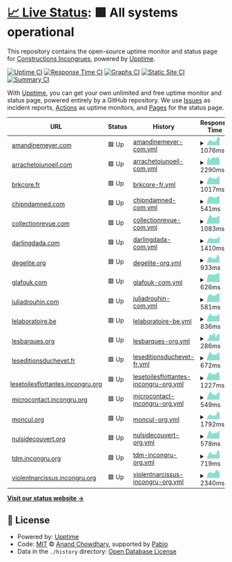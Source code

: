 # [📈 Live Status](https://status.interzone.network): <!--live status--> **🟩 All systems operational**

This repository contains the open-source uptime monitor and status page for [Constructions Incongrues](https://constructions-incongrues.net), powered by [Upptime](https://github.com/upptime/upptime).

[![Uptime CI](https://github.com/constructions-incongrues/status-interzone/workflows/Uptime%20CI/badge.svg)](https://github.com/constructions-incongrues/status-interzone/actions?query=workflow%3A%22Uptime+CI%22)
[![Response Time CI](https://github.com/constructions-incongrues/status-interzone/workflows/Response%20Time%20CI/badge.svg)](https://github.com/constructions-incongrues/status-interzone/actions?query=workflow%3A%22Response+Time+CI%22)
[![Graphs CI](https://github.com/constructions-incongrues/status-interzone/workflows/Graphs%20CI/badge.svg)](https://github.com/constructions-incongrues/status-interzone/actions?query=workflow%3A%22Graphs+CI%22)
[![Static Site CI](https://github.com/constructions-incongrues/status-interzone/workflows/Static%20Site%20CI/badge.svg)](https://github.com/constructions-incongrues/status-interzone/actions?query=workflow%3A%22Static+Site+CI%22)
[![Summary CI](https://github.com/constructions-incongrues/status-interzone/workflows/Summary%20CI/badge.svg)](https://github.com/constructions-incongrues/status-interzone/actions?query=workflow%3A%22Summary+CI%22)

With [Upptime](https://upptime.js.org), you can get your own unlimited and free uptime monitor and status page, powered entirely by a GitHub repository. We use [Issues](https://github.com/constructions-incongrues/status-interzone/issues) as incident reports, [Actions](https://github.com/constructions-incongrues/status-interzone/actions) as uptime monitors, and [Pages](https://status.interzone.network) for the status page.

<!--start: status pages-->
<!-- This summary is generated by Upptime (https://github.com/upptime/upptime) -->
<!-- Do not edit this manually, your changes will be overwritten -->
<!-- prettier-ignore -->
| URL | Status | History | Response Time | Uptime |
| --- | ------ | ------- | ------------- | ------ |
| <img alt="" src="https://icons.duckduckgo.com/ip3/www.amandinemeyer.com.ico" height="13"> [amandinemeyer.com](https://www.amandinemeyer.com) | 🟩 Up | [amandinemeyer-com.yml](https://github.com/constructions-incongrues/interzone-status/commits/HEAD/history/amandinemeyer-com.yml) | <details><summary><img alt="Response time graph" src="./graphs/amandinemeyer-com/response-time-week.png" height="20"> 1076ms</summary><br><a href="https://status.interzone.network/history/amandinemeyer-com"><img alt="Response time 938" src="https://img.shields.io/endpoint?url=https%3A%2F%2Fraw.githubusercontent.com%2Fconstructions-incongrues%2Finterzone-status%2FHEAD%2Fapi%2Famandinemeyer-com%2Fresponse-time.json"></a><br><a href="https://status.interzone.network/history/amandinemeyer-com"><img alt="24-hour response time 1678" src="https://img.shields.io/endpoint?url=https%3A%2F%2Fraw.githubusercontent.com%2Fconstructions-incongrues%2Finterzone-status%2FHEAD%2Fapi%2Famandinemeyer-com%2Fresponse-time-day.json"></a><br><a href="https://status.interzone.network/history/amandinemeyer-com"><img alt="7-day response time 1076" src="https://img.shields.io/endpoint?url=https%3A%2F%2Fraw.githubusercontent.com%2Fconstructions-incongrues%2Finterzone-status%2FHEAD%2Fapi%2Famandinemeyer-com%2Fresponse-time-week.json"></a><br><a href="https://status.interzone.network/history/amandinemeyer-com"><img alt="30-day response time 917" src="https://img.shields.io/endpoint?url=https%3A%2F%2Fraw.githubusercontent.com%2Fconstructions-incongrues%2Finterzone-status%2FHEAD%2Fapi%2Famandinemeyer-com%2Fresponse-time-month.json"></a><br><a href="https://status.interzone.network/history/amandinemeyer-com"><img alt="1-year response time 929" src="https://img.shields.io/endpoint?url=https%3A%2F%2Fraw.githubusercontent.com%2Fconstructions-incongrues%2Finterzone-status%2FHEAD%2Fapi%2Famandinemeyer-com%2Fresponse-time-year.json"></a></details> | <details><summary><a href="https://status.interzone.network/history/amandinemeyer-com">100.00%</a></summary><a href="https://status.interzone.network/history/amandinemeyer-com"><img alt="All-time uptime 98.52%" src="https://img.shields.io/endpoint?url=https%3A%2F%2Fraw.githubusercontent.com%2Fconstructions-incongrues%2Finterzone-status%2FHEAD%2Fapi%2Famandinemeyer-com%2Fuptime.json"></a><br><a href="https://status.interzone.network/history/amandinemeyer-com"><img alt="24-hour uptime 100.00%" src="https://img.shields.io/endpoint?url=https%3A%2F%2Fraw.githubusercontent.com%2Fconstructions-incongrues%2Finterzone-status%2FHEAD%2Fapi%2Famandinemeyer-com%2Fuptime-day.json"></a><br><a href="https://status.interzone.network/history/amandinemeyer-com"><img alt="7-day uptime 100.00%" src="https://img.shields.io/endpoint?url=https%3A%2F%2Fraw.githubusercontent.com%2Fconstructions-incongrues%2Finterzone-status%2FHEAD%2Fapi%2Famandinemeyer-com%2Fuptime-week.json"></a><br><a href="https://status.interzone.network/history/amandinemeyer-com"><img alt="30-day uptime 100.00%" src="https://img.shields.io/endpoint?url=https%3A%2F%2Fraw.githubusercontent.com%2Fconstructions-incongrues%2Finterzone-status%2FHEAD%2Fapi%2Famandinemeyer-com%2Fuptime-month.json"></a><br><a href="https://status.interzone.network/history/amandinemeyer-com"><img alt="1-year uptime 98.21%" src="https://img.shields.io/endpoint?url=https%3A%2F%2Fraw.githubusercontent.com%2Fconstructions-incongrues%2Finterzone-status%2FHEAD%2Fapi%2Famandinemeyer-com%2Fuptime-year.json"></a></details>
| <img alt="" src="https://icons.duckduckgo.com/ip3/www.arrachetoiunoeil.com.ico" height="13"> [arrachetoiunoeil.com](https://www.arrachetoiunoeil.com) | 🟩 Up | [arrachetoiunoeil-com.yml](https://github.com/constructions-incongrues/interzone-status/commits/HEAD/history/arrachetoiunoeil-com.yml) | <details><summary><img alt="Response time graph" src="./graphs/arrachetoiunoeil-com/response-time-week.png" height="20"> 2290ms</summary><br><a href="https://status.interzone.network/history/arrachetoiunoeil-com"><img alt="Response time 2470" src="https://img.shields.io/endpoint?url=https%3A%2F%2Fraw.githubusercontent.com%2Fconstructions-incongrues%2Finterzone-status%2FHEAD%2Fapi%2Farrachetoiunoeil-com%2Fresponse-time.json"></a><br><a href="https://status.interzone.network/history/arrachetoiunoeil-com"><img alt="24-hour response time 1979" src="https://img.shields.io/endpoint?url=https%3A%2F%2Fraw.githubusercontent.com%2Fconstructions-incongrues%2Finterzone-status%2FHEAD%2Fapi%2Farrachetoiunoeil-com%2Fresponse-time-day.json"></a><br><a href="https://status.interzone.network/history/arrachetoiunoeil-com"><img alt="7-day response time 2290" src="https://img.shields.io/endpoint?url=https%3A%2F%2Fraw.githubusercontent.com%2Fconstructions-incongrues%2Finterzone-status%2FHEAD%2Fapi%2Farrachetoiunoeil-com%2Fresponse-time-week.json"></a><br><a href="https://status.interzone.network/history/arrachetoiunoeil-com"><img alt="30-day response time 2428" src="https://img.shields.io/endpoint?url=https%3A%2F%2Fraw.githubusercontent.com%2Fconstructions-incongrues%2Finterzone-status%2FHEAD%2Fapi%2Farrachetoiunoeil-com%2Fresponse-time-month.json"></a><br><a href="https://status.interzone.network/history/arrachetoiunoeil-com"><img alt="1-year response time 2441" src="https://img.shields.io/endpoint?url=https%3A%2F%2Fraw.githubusercontent.com%2Fconstructions-incongrues%2Finterzone-status%2FHEAD%2Fapi%2Farrachetoiunoeil-com%2Fresponse-time-year.json"></a></details> | <details><summary><a href="https://status.interzone.network/history/arrachetoiunoeil-com">100.00%</a></summary><a href="https://status.interzone.network/history/arrachetoiunoeil-com"><img alt="All-time uptime 98.82%" src="https://img.shields.io/endpoint?url=https%3A%2F%2Fraw.githubusercontent.com%2Fconstructions-incongrues%2Finterzone-status%2FHEAD%2Fapi%2Farrachetoiunoeil-com%2Fuptime.json"></a><br><a href="https://status.interzone.network/history/arrachetoiunoeil-com"><img alt="24-hour uptime 100.00%" src="https://img.shields.io/endpoint?url=https%3A%2F%2Fraw.githubusercontent.com%2Fconstructions-incongrues%2Finterzone-status%2FHEAD%2Fapi%2Farrachetoiunoeil-com%2Fuptime-day.json"></a><br><a href="https://status.interzone.network/history/arrachetoiunoeil-com"><img alt="7-day uptime 100.00%" src="https://img.shields.io/endpoint?url=https%3A%2F%2Fraw.githubusercontent.com%2Fconstructions-incongrues%2Finterzone-status%2FHEAD%2Fapi%2Farrachetoiunoeil-com%2Fuptime-week.json"></a><br><a href="https://status.interzone.network/history/arrachetoiunoeil-com"><img alt="30-day uptime 100.00%" src="https://img.shields.io/endpoint?url=https%3A%2F%2Fraw.githubusercontent.com%2Fconstructions-incongrues%2Finterzone-status%2FHEAD%2Fapi%2Farrachetoiunoeil-com%2Fuptime-month.json"></a><br><a href="https://status.interzone.network/history/arrachetoiunoeil-com"><img alt="1-year uptime 98.57%" src="https://img.shields.io/endpoint?url=https%3A%2F%2Fraw.githubusercontent.com%2Fconstructions-incongrues%2Finterzone-status%2FHEAD%2Fapi%2Farrachetoiunoeil-com%2Fuptime-year.json"></a></details>
| <img alt="" src="https://icons.duckduckgo.com/ip3/www.brkcore.fr.ico" height="13"> [brkcore.fr](https://www.brkcore.fr) | 🟩 Up | [brkcore-fr.yml](https://github.com/constructions-incongrues/interzone-status/commits/HEAD/history/brkcore-fr.yml) | <details><summary><img alt="Response time graph" src="./graphs/brkcore-fr/response-time-week.png" height="20"> 1017ms</summary><br><a href="https://status.interzone.network/history/brkcore-fr"><img alt="Response time 1628" src="https://img.shields.io/endpoint?url=https%3A%2F%2Fraw.githubusercontent.com%2Fconstructions-incongrues%2Finterzone-status%2FHEAD%2Fapi%2Fbrkcore-fr%2Fresponse-time.json"></a><br><a href="https://status.interzone.network/history/brkcore-fr"><img alt="24-hour response time 1298" src="https://img.shields.io/endpoint?url=https%3A%2F%2Fraw.githubusercontent.com%2Fconstructions-incongrues%2Finterzone-status%2FHEAD%2Fapi%2Fbrkcore-fr%2Fresponse-time-day.json"></a><br><a href="https://status.interzone.network/history/brkcore-fr"><img alt="7-day response time 1017" src="https://img.shields.io/endpoint?url=https%3A%2F%2Fraw.githubusercontent.com%2Fconstructions-incongrues%2Finterzone-status%2FHEAD%2Fapi%2Fbrkcore-fr%2Fresponse-time-week.json"></a><br><a href="https://status.interzone.network/history/brkcore-fr"><img alt="30-day response time 1006" src="https://img.shields.io/endpoint?url=https%3A%2F%2Fraw.githubusercontent.com%2Fconstructions-incongrues%2Finterzone-status%2FHEAD%2Fapi%2Fbrkcore-fr%2Fresponse-time-month.json"></a><br><a href="https://status.interzone.network/history/brkcore-fr"><img alt="1-year response time 1516" src="https://img.shields.io/endpoint?url=https%3A%2F%2Fraw.githubusercontent.com%2Fconstructions-incongrues%2Finterzone-status%2FHEAD%2Fapi%2Fbrkcore-fr%2Fresponse-time-year.json"></a></details> | <details><summary><a href="https://status.interzone.network/history/brkcore-fr">100.00%</a></summary><a href="https://status.interzone.network/history/brkcore-fr"><img alt="All-time uptime 98.89%" src="https://img.shields.io/endpoint?url=https%3A%2F%2Fraw.githubusercontent.com%2Fconstructions-incongrues%2Finterzone-status%2FHEAD%2Fapi%2Fbrkcore-fr%2Fuptime.json"></a><br><a href="https://status.interzone.network/history/brkcore-fr"><img alt="24-hour uptime 100.00%" src="https://img.shields.io/endpoint?url=https%3A%2F%2Fraw.githubusercontent.com%2Fconstructions-incongrues%2Finterzone-status%2FHEAD%2Fapi%2Fbrkcore-fr%2Fuptime-day.json"></a><br><a href="https://status.interzone.network/history/brkcore-fr"><img alt="7-day uptime 100.00%" src="https://img.shields.io/endpoint?url=https%3A%2F%2Fraw.githubusercontent.com%2Fconstructions-incongrues%2Finterzone-status%2FHEAD%2Fapi%2Fbrkcore-fr%2Fuptime-week.json"></a><br><a href="https://status.interzone.network/history/brkcore-fr"><img alt="30-day uptime 100.00%" src="https://img.shields.io/endpoint?url=https%3A%2F%2Fraw.githubusercontent.com%2Fconstructions-incongrues%2Finterzone-status%2FHEAD%2Fapi%2Fbrkcore-fr%2Fuptime-month.json"></a><br><a href="https://status.interzone.network/history/brkcore-fr"><img alt="1-year uptime 98.65%" src="https://img.shields.io/endpoint?url=https%3A%2F%2Fraw.githubusercontent.com%2Fconstructions-incongrues%2Finterzone-status%2FHEAD%2Fapi%2Fbrkcore-fr%2Fuptime-year.json"></a></details>
| <img alt="" src="https://icons.duckduckgo.com/ip3/www.chipndamned.com.ico" height="13"> [chipndamned.com](https://www.chipndamned.com) | 🟩 Up | [chipndamned-com.yml](https://github.com/constructions-incongrues/interzone-status/commits/HEAD/history/chipndamned-com.yml) | <details><summary><img alt="Response time graph" src="./graphs/chipndamned-com/response-time-week.png" height="20"> 541ms</summary><br><a href="https://status.interzone.network/history/chipndamned-com"><img alt="Response time 584" src="https://img.shields.io/endpoint?url=https%3A%2F%2Fraw.githubusercontent.com%2Fconstructions-incongrues%2Finterzone-status%2FHEAD%2Fapi%2Fchipndamned-com%2Fresponse-time.json"></a><br><a href="https://status.interzone.network/history/chipndamned-com"><img alt="24-hour response time 630" src="https://img.shields.io/endpoint?url=https%3A%2F%2Fraw.githubusercontent.com%2Fconstructions-incongrues%2Finterzone-status%2FHEAD%2Fapi%2Fchipndamned-com%2Fresponse-time-day.json"></a><br><a href="https://status.interzone.network/history/chipndamned-com"><img alt="7-day response time 541" src="https://img.shields.io/endpoint?url=https%3A%2F%2Fraw.githubusercontent.com%2Fconstructions-incongrues%2Finterzone-status%2FHEAD%2Fapi%2Fchipndamned-com%2Fresponse-time-week.json"></a><br><a href="https://status.interzone.network/history/chipndamned-com"><img alt="30-day response time 549" src="https://img.shields.io/endpoint?url=https%3A%2F%2Fraw.githubusercontent.com%2Fconstructions-incongrues%2Finterzone-status%2FHEAD%2Fapi%2Fchipndamned-com%2Fresponse-time-month.json"></a><br><a href="https://status.interzone.network/history/chipndamned-com"><img alt="1-year response time 597" src="https://img.shields.io/endpoint?url=https%3A%2F%2Fraw.githubusercontent.com%2Fconstructions-incongrues%2Finterzone-status%2FHEAD%2Fapi%2Fchipndamned-com%2Fresponse-time-year.json"></a></details> | <details><summary><a href="https://status.interzone.network/history/chipndamned-com">0.00%</a></summary><a href="https://status.interzone.network/history/chipndamned-com"><img alt="All-time uptime 88.02%" src="https://img.shields.io/endpoint?url=https%3A%2F%2Fraw.githubusercontent.com%2Fconstructions-incongrues%2Finterzone-status%2FHEAD%2Fapi%2Fchipndamned-com%2Fuptime.json"></a><br><a href="https://status.interzone.network/history/chipndamned-com"><img alt="24-hour uptime 0.00%" src="https://img.shields.io/endpoint?url=https%3A%2F%2Fraw.githubusercontent.com%2Fconstructions-incongrues%2Finterzone-status%2FHEAD%2Fapi%2Fchipndamned-com%2Fuptime-day.json"></a><br><a href="https://status.interzone.network/history/chipndamned-com"><img alt="7-day uptime 0.00%" src="https://img.shields.io/endpoint?url=https%3A%2F%2Fraw.githubusercontent.com%2Fconstructions-incongrues%2Finterzone-status%2FHEAD%2Fapi%2Fchipndamned-com%2Fuptime-week.json"></a><br><a href="https://status.interzone.network/history/chipndamned-com"><img alt="30-day uptime 0.00%" src="https://img.shields.io/endpoint?url=https%3A%2F%2Fraw.githubusercontent.com%2Fconstructions-incongrues%2Finterzone-status%2FHEAD%2Fapi%2Fchipndamned-com%2Fuptime-month.json"></a><br><a href="https://status.interzone.network/history/chipndamned-com"><img alt="1-year uptime 85.46%" src="https://img.shields.io/endpoint?url=https%3A%2F%2Fraw.githubusercontent.com%2Fconstructions-incongrues%2Finterzone-status%2FHEAD%2Fapi%2Fchipndamned-com%2Fuptime-year.json"></a></details>
| <img alt="" src="https://icons.duckduckgo.com/ip3/www.collectionrevue.com.ico" height="13"> [collectionrevue.com](https://www.collectionrevue.com) | 🟩 Up | [collectionrevue-com.yml](https://github.com/constructions-incongrues/interzone-status/commits/HEAD/history/collectionrevue-com.yml) | <details><summary><img alt="Response time graph" src="./graphs/collectionrevue-com/response-time-week.png" height="20"> 1083ms</summary><br><a href="https://status.interzone.network/history/collectionrevue-com"><img alt="Response time 1202" src="https://img.shields.io/endpoint?url=https%3A%2F%2Fraw.githubusercontent.com%2Fconstructions-incongrues%2Finterzone-status%2FHEAD%2Fapi%2Fcollectionrevue-com%2Fresponse-time.json"></a><br><a href="https://status.interzone.network/history/collectionrevue-com"><img alt="24-hour response time 1249" src="https://img.shields.io/endpoint?url=https%3A%2F%2Fraw.githubusercontent.com%2Fconstructions-incongrues%2Finterzone-status%2FHEAD%2Fapi%2Fcollectionrevue-com%2Fresponse-time-day.json"></a><br><a href="https://status.interzone.network/history/collectionrevue-com"><img alt="7-day response time 1083" src="https://img.shields.io/endpoint?url=https%3A%2F%2Fraw.githubusercontent.com%2Fconstructions-incongrues%2Finterzone-status%2FHEAD%2Fapi%2Fcollectionrevue-com%2Fresponse-time-week.json"></a><br><a href="https://status.interzone.network/history/collectionrevue-com"><img alt="30-day response time 1091" src="https://img.shields.io/endpoint?url=https%3A%2F%2Fraw.githubusercontent.com%2Fconstructions-incongrues%2Finterzone-status%2FHEAD%2Fapi%2Fcollectionrevue-com%2Fresponse-time-month.json"></a><br><a href="https://status.interzone.network/history/collectionrevue-com"><img alt="1-year response time 1241" src="https://img.shields.io/endpoint?url=https%3A%2F%2Fraw.githubusercontent.com%2Fconstructions-incongrues%2Finterzone-status%2FHEAD%2Fapi%2Fcollectionrevue-com%2Fresponse-time-year.json"></a></details> | <details><summary><a href="https://status.interzone.network/history/collectionrevue-com">100.00%</a></summary><a href="https://status.interzone.network/history/collectionrevue-com"><img alt="All-time uptime 98.91%" src="https://img.shields.io/endpoint?url=https%3A%2F%2Fraw.githubusercontent.com%2Fconstructions-incongrues%2Finterzone-status%2FHEAD%2Fapi%2Fcollectionrevue-com%2Fuptime.json"></a><br><a href="https://status.interzone.network/history/collectionrevue-com"><img alt="24-hour uptime 100.00%" src="https://img.shields.io/endpoint?url=https%3A%2F%2Fraw.githubusercontent.com%2Fconstructions-incongrues%2Finterzone-status%2FHEAD%2Fapi%2Fcollectionrevue-com%2Fuptime-day.json"></a><br><a href="https://status.interzone.network/history/collectionrevue-com"><img alt="7-day uptime 100.00%" src="https://img.shields.io/endpoint?url=https%3A%2F%2Fraw.githubusercontent.com%2Fconstructions-incongrues%2Finterzone-status%2FHEAD%2Fapi%2Fcollectionrevue-com%2Fuptime-week.json"></a><br><a href="https://status.interzone.network/history/collectionrevue-com"><img alt="30-day uptime 100.00%" src="https://img.shields.io/endpoint?url=https%3A%2F%2Fraw.githubusercontent.com%2Fconstructions-incongrues%2Finterzone-status%2FHEAD%2Fapi%2Fcollectionrevue-com%2Fuptime-month.json"></a><br><a href="https://status.interzone.network/history/collectionrevue-com"><img alt="1-year uptime 98.67%" src="https://img.shields.io/endpoint?url=https%3A%2F%2Fraw.githubusercontent.com%2Fconstructions-incongrues%2Finterzone-status%2FHEAD%2Fapi%2Fcollectionrevue-com%2Fuptime-year.json"></a></details>
| <img alt="" src="https://icons.duckduckgo.com/ip3/www.darlingdada.com.ico" height="13"> [darlingdada.com](https://www.darlingdada.com) | 🟩 Up | [darlingdada-com.yml](https://github.com/constructions-incongrues/interzone-status/commits/HEAD/history/darlingdada-com.yml) | <details><summary><img alt="Response time graph" src="./graphs/darlingdada-com/response-time-week.png" height="20"> 1410ms</summary><br><a href="https://status.interzone.network/history/darlingdada-com"><img alt="Response time 1674" src="https://img.shields.io/endpoint?url=https%3A%2F%2Fraw.githubusercontent.com%2Fconstructions-incongrues%2Finterzone-status%2FHEAD%2Fapi%2Fdarlingdada-com%2Fresponse-time.json"></a><br><a href="https://status.interzone.network/history/darlingdada-com"><img alt="24-hour response time 2035" src="https://img.shields.io/endpoint?url=https%3A%2F%2Fraw.githubusercontent.com%2Fconstructions-incongrues%2Finterzone-status%2FHEAD%2Fapi%2Fdarlingdada-com%2Fresponse-time-day.json"></a><br><a href="https://status.interzone.network/history/darlingdada-com"><img alt="7-day response time 1410" src="https://img.shields.io/endpoint?url=https%3A%2F%2Fraw.githubusercontent.com%2Fconstructions-incongrues%2Finterzone-status%2FHEAD%2Fapi%2Fdarlingdada-com%2Fresponse-time-week.json"></a><br><a href="https://status.interzone.network/history/darlingdada-com"><img alt="30-day response time 1350" src="https://img.shields.io/endpoint?url=https%3A%2F%2Fraw.githubusercontent.com%2Fconstructions-incongrues%2Finterzone-status%2FHEAD%2Fapi%2Fdarlingdada-com%2Fresponse-time-month.json"></a><br><a href="https://status.interzone.network/history/darlingdada-com"><img alt="1-year response time 1636" src="https://img.shields.io/endpoint?url=https%3A%2F%2Fraw.githubusercontent.com%2Fconstructions-incongrues%2Finterzone-status%2FHEAD%2Fapi%2Fdarlingdada-com%2Fresponse-time-year.json"></a></details> | <details><summary><a href="https://status.interzone.network/history/darlingdada-com">100.00%</a></summary><a href="https://status.interzone.network/history/darlingdada-com"><img alt="All-time uptime 92.80%" src="https://img.shields.io/endpoint?url=https%3A%2F%2Fraw.githubusercontent.com%2Fconstructions-incongrues%2Finterzone-status%2FHEAD%2Fapi%2Fdarlingdada-com%2Fuptime.json"></a><br><a href="https://status.interzone.network/history/darlingdada-com"><img alt="24-hour uptime 100.00%" src="https://img.shields.io/endpoint?url=https%3A%2F%2Fraw.githubusercontent.com%2Fconstructions-incongrues%2Finterzone-status%2FHEAD%2Fapi%2Fdarlingdada-com%2Fuptime-day.json"></a><br><a href="https://status.interzone.network/history/darlingdada-com"><img alt="7-day uptime 100.00%" src="https://img.shields.io/endpoint?url=https%3A%2F%2Fraw.githubusercontent.com%2Fconstructions-incongrues%2Finterzone-status%2FHEAD%2Fapi%2Fdarlingdada-com%2Fuptime-week.json"></a><br><a href="https://status.interzone.network/history/darlingdada-com"><img alt="30-day uptime 100.00%" src="https://img.shields.io/endpoint?url=https%3A%2F%2Fraw.githubusercontent.com%2Fconstructions-incongrues%2Finterzone-status%2FHEAD%2Fapi%2Fdarlingdada-com%2Fuptime-month.json"></a><br><a href="https://status.interzone.network/history/darlingdada-com"><img alt="1-year uptime 98.66%" src="https://img.shields.io/endpoint?url=https%3A%2F%2Fraw.githubusercontent.com%2Fconstructions-incongrues%2Finterzone-status%2FHEAD%2Fapi%2Fdarlingdada-com%2Fuptime-year.json"></a></details>
| <img alt="" src="https://icons.duckduckgo.com/ip3/www.degelite.org.ico" height="13"> [degelite.org](https://www.degelite.org) | 🟩 Up | [degelite-org.yml](https://github.com/constructions-incongrues/interzone-status/commits/HEAD/history/degelite-org.yml) | <details><summary><img alt="Response time graph" src="./graphs/degelite-org/response-time-week.png" height="20"> 933ms</summary><br><a href="https://status.interzone.network/history/degelite-org"><img alt="Response time 924" src="https://img.shields.io/endpoint?url=https%3A%2F%2Fraw.githubusercontent.com%2Fconstructions-incongrues%2Finterzone-status%2FHEAD%2Fapi%2Fdegelite-org%2Fresponse-time.json"></a><br><a href="https://status.interzone.network/history/degelite-org"><img alt="24-hour response time 938" src="https://img.shields.io/endpoint?url=https%3A%2F%2Fraw.githubusercontent.com%2Fconstructions-incongrues%2Finterzone-status%2FHEAD%2Fapi%2Fdegelite-org%2Fresponse-time-day.json"></a><br><a href="https://status.interzone.network/history/degelite-org"><img alt="7-day response time 933" src="https://img.shields.io/endpoint?url=https%3A%2F%2Fraw.githubusercontent.com%2Fconstructions-incongrues%2Finterzone-status%2FHEAD%2Fapi%2Fdegelite-org%2Fresponse-time-week.json"></a><br><a href="https://status.interzone.network/history/degelite-org"><img alt="30-day response time 934" src="https://img.shields.io/endpoint?url=https%3A%2F%2Fraw.githubusercontent.com%2Fconstructions-incongrues%2Finterzone-status%2FHEAD%2Fapi%2Fdegelite-org%2Fresponse-time-month.json"></a><br><a href="https://status.interzone.network/history/degelite-org"><img alt="1-year response time 932" src="https://img.shields.io/endpoint?url=https%3A%2F%2Fraw.githubusercontent.com%2Fconstructions-incongrues%2Finterzone-status%2FHEAD%2Fapi%2Fdegelite-org%2Fresponse-time-year.json"></a></details> | <details><summary><a href="https://status.interzone.network/history/degelite-org">100.00%</a></summary><a href="https://status.interzone.network/history/degelite-org"><img alt="All-time uptime 96.94%" src="https://img.shields.io/endpoint?url=https%3A%2F%2Fraw.githubusercontent.com%2Fconstructions-incongrues%2Finterzone-status%2FHEAD%2Fapi%2Fdegelite-org%2Fuptime.json"></a><br><a href="https://status.interzone.network/history/degelite-org"><img alt="24-hour uptime 100.00%" src="https://img.shields.io/endpoint?url=https%3A%2F%2Fraw.githubusercontent.com%2Fconstructions-incongrues%2Finterzone-status%2FHEAD%2Fapi%2Fdegelite-org%2Fuptime-day.json"></a><br><a href="https://status.interzone.network/history/degelite-org"><img alt="7-day uptime 100.00%" src="https://img.shields.io/endpoint?url=https%3A%2F%2Fraw.githubusercontent.com%2Fconstructions-incongrues%2Finterzone-status%2FHEAD%2Fapi%2Fdegelite-org%2Fuptime-week.json"></a><br><a href="https://status.interzone.network/history/degelite-org"><img alt="30-day uptime 70.90%" src="https://img.shields.io/endpoint?url=https%3A%2F%2Fraw.githubusercontent.com%2Fconstructions-incongrues%2Finterzone-status%2FHEAD%2Fapi%2Fdegelite-org%2Fuptime-month.json"></a><br><a href="https://status.interzone.network/history/degelite-org"><img alt="1-year uptime 96.28%" src="https://img.shields.io/endpoint?url=https%3A%2F%2Fraw.githubusercontent.com%2Fconstructions-incongrues%2Finterzone-status%2FHEAD%2Fapi%2Fdegelite-org%2Fuptime-year.json"></a></details>
| <img alt="" src="https://icons.duckduckgo.com/ip3/www.glafouk.com.ico" height="13"> [glafouk.com](https://www.glafouk.com) | 🟩 Up | [glafouk-com.yml](https://github.com/constructions-incongrues/interzone-status/commits/HEAD/history/glafouk-com.yml) | <details><summary><img alt="Response time graph" src="./graphs/glafouk-com/response-time-week.png" height="20"> 626ms</summary><br><a href="https://status.interzone.network/history/glafouk-com"><img alt="Response time 628" src="https://img.shields.io/endpoint?url=https%3A%2F%2Fraw.githubusercontent.com%2Fconstructions-incongrues%2Finterzone-status%2FHEAD%2Fapi%2Fglafouk-com%2Fresponse-time.json"></a><br><a href="https://status.interzone.network/history/glafouk-com"><img alt="24-hour response time 677" src="https://img.shields.io/endpoint?url=https%3A%2F%2Fraw.githubusercontent.com%2Fconstructions-incongrues%2Finterzone-status%2FHEAD%2Fapi%2Fglafouk-com%2Fresponse-time-day.json"></a><br><a href="https://status.interzone.network/history/glafouk-com"><img alt="7-day response time 626" src="https://img.shields.io/endpoint?url=https%3A%2F%2Fraw.githubusercontent.com%2Fconstructions-incongrues%2Finterzone-status%2FHEAD%2Fapi%2Fglafouk-com%2Fresponse-time-week.json"></a><br><a href="https://status.interzone.network/history/glafouk-com"><img alt="30-day response time 628" src="https://img.shields.io/endpoint?url=https%3A%2F%2Fraw.githubusercontent.com%2Fconstructions-incongrues%2Finterzone-status%2FHEAD%2Fapi%2Fglafouk-com%2Fresponse-time-month.json"></a><br><a href="https://status.interzone.network/history/glafouk-com"><img alt="1-year response time 634" src="https://img.shields.io/endpoint?url=https%3A%2F%2Fraw.githubusercontent.com%2Fconstructions-incongrues%2Finterzone-status%2FHEAD%2Fapi%2Fglafouk-com%2Fresponse-time-year.json"></a></details> | <details><summary><a href="https://status.interzone.network/history/glafouk-com">100.00%</a></summary><a href="https://status.interzone.network/history/glafouk-com"><img alt="All-time uptime 97.89%" src="https://img.shields.io/endpoint?url=https%3A%2F%2Fraw.githubusercontent.com%2Fconstructions-incongrues%2Finterzone-status%2FHEAD%2Fapi%2Fglafouk-com%2Fuptime.json"></a><br><a href="https://status.interzone.network/history/glafouk-com"><img alt="24-hour uptime 100.00%" src="https://img.shields.io/endpoint?url=https%3A%2F%2Fraw.githubusercontent.com%2Fconstructions-incongrues%2Finterzone-status%2FHEAD%2Fapi%2Fglafouk-com%2Fuptime-day.json"></a><br><a href="https://status.interzone.network/history/glafouk-com"><img alt="7-day uptime 100.00%" src="https://img.shields.io/endpoint?url=https%3A%2F%2Fraw.githubusercontent.com%2Fconstructions-incongrues%2Finterzone-status%2FHEAD%2Fapi%2Fglafouk-com%2Fuptime-week.json"></a><br><a href="https://status.interzone.network/history/glafouk-com"><img alt="30-day uptime 100.00%" src="https://img.shields.io/endpoint?url=https%3A%2F%2Fraw.githubusercontent.com%2Fconstructions-incongrues%2Finterzone-status%2FHEAD%2Fapi%2Fglafouk-com%2Fuptime-month.json"></a><br><a href="https://status.interzone.network/history/glafouk-com"><img alt="1-year uptime 98.72%" src="https://img.shields.io/endpoint?url=https%3A%2F%2Fraw.githubusercontent.com%2Fconstructions-incongrues%2Finterzone-status%2FHEAD%2Fapi%2Fglafouk-com%2Fuptime-year.json"></a></details>
| <img alt="" src="https://icons.duckduckgo.com/ip3/www.juliadrouhin.com.ico" height="13"> [juliadrouhin.com](https://www.juliadrouhin.com) | 🟩 Up | [juliadrouhin-com.yml](https://github.com/constructions-incongrues/interzone-status/commits/HEAD/history/juliadrouhin-com.yml) | <details><summary><img alt="Response time graph" src="./graphs/juliadrouhin-com/response-time-week.png" height="20"> 581ms</summary><br><a href="https://status.interzone.network/history/juliadrouhin-com"><img alt="Response time 584" src="https://img.shields.io/endpoint?url=https%3A%2F%2Fraw.githubusercontent.com%2Fconstructions-incongrues%2Finterzone-status%2FHEAD%2Fapi%2Fjuliadrouhin-com%2Fresponse-time.json"></a><br><a href="https://status.interzone.network/history/juliadrouhin-com"><img alt="24-hour response time 677" src="https://img.shields.io/endpoint?url=https%3A%2F%2Fraw.githubusercontent.com%2Fconstructions-incongrues%2Finterzone-status%2FHEAD%2Fapi%2Fjuliadrouhin-com%2Fresponse-time-day.json"></a><br><a href="https://status.interzone.network/history/juliadrouhin-com"><img alt="7-day response time 581" src="https://img.shields.io/endpoint?url=https%3A%2F%2Fraw.githubusercontent.com%2Fconstructions-incongrues%2Finterzone-status%2FHEAD%2Fapi%2Fjuliadrouhin-com%2Fresponse-time-week.json"></a><br><a href="https://status.interzone.network/history/juliadrouhin-com"><img alt="30-day response time 583" src="https://img.shields.io/endpoint?url=https%3A%2F%2Fraw.githubusercontent.com%2Fconstructions-incongrues%2Finterzone-status%2FHEAD%2Fapi%2Fjuliadrouhin-com%2Fresponse-time-month.json"></a><br><a href="https://status.interzone.network/history/juliadrouhin-com"><img alt="1-year response time 571" src="https://img.shields.io/endpoint?url=https%3A%2F%2Fraw.githubusercontent.com%2Fconstructions-incongrues%2Finterzone-status%2FHEAD%2Fapi%2Fjuliadrouhin-com%2Fresponse-time-year.json"></a></details> | <details><summary><a href="https://status.interzone.network/history/juliadrouhin-com">100.00%</a></summary><a href="https://status.interzone.network/history/juliadrouhin-com"><img alt="All-time uptime 98.94%" src="https://img.shields.io/endpoint?url=https%3A%2F%2Fraw.githubusercontent.com%2Fconstructions-incongrues%2Finterzone-status%2FHEAD%2Fapi%2Fjuliadrouhin-com%2Fuptime.json"></a><br><a href="https://status.interzone.network/history/juliadrouhin-com"><img alt="24-hour uptime 100.00%" src="https://img.shields.io/endpoint?url=https%3A%2F%2Fraw.githubusercontent.com%2Fconstructions-incongrues%2Finterzone-status%2FHEAD%2Fapi%2Fjuliadrouhin-com%2Fuptime-day.json"></a><br><a href="https://status.interzone.network/history/juliadrouhin-com"><img alt="7-day uptime 100.00%" src="https://img.shields.io/endpoint?url=https%3A%2F%2Fraw.githubusercontent.com%2Fconstructions-incongrues%2Finterzone-status%2FHEAD%2Fapi%2Fjuliadrouhin-com%2Fuptime-week.json"></a><br><a href="https://status.interzone.network/history/juliadrouhin-com"><img alt="30-day uptime 100.00%" src="https://img.shields.io/endpoint?url=https%3A%2F%2Fraw.githubusercontent.com%2Fconstructions-incongrues%2Finterzone-status%2FHEAD%2Fapi%2Fjuliadrouhin-com%2Fuptime-month.json"></a><br><a href="https://status.interzone.network/history/juliadrouhin-com"><img alt="1-year uptime 98.72%" src="https://img.shields.io/endpoint?url=https%3A%2F%2Fraw.githubusercontent.com%2Fconstructions-incongrues%2Finterzone-status%2FHEAD%2Fapi%2Fjuliadrouhin-com%2Fuptime-year.json"></a></details>
| <img alt="" src="https://icons.duckduckgo.com/ip3/www.lelaboratoire.be.ico" height="13"> [lelaboratoire.be](https://www.lelaboratoire.be) | 🟩 Up | [lelaboratoire-be.yml](https://github.com/constructions-incongrues/interzone-status/commits/HEAD/history/lelaboratoire-be.yml) | <details><summary><img alt="Response time graph" src="./graphs/lelaboratoire-be/response-time-week.png" height="20"> 836ms</summary><br><a href="https://status.interzone.network/history/lelaboratoire-be"><img alt="Response time 818" src="https://img.shields.io/endpoint?url=https%3A%2F%2Fraw.githubusercontent.com%2Fconstructions-incongrues%2Finterzone-status%2FHEAD%2Fapi%2Flelaboratoire-be%2Fresponse-time.json"></a><br><a href="https://status.interzone.network/history/lelaboratoire-be"><img alt="24-hour response time 1046" src="https://img.shields.io/endpoint?url=https%3A%2F%2Fraw.githubusercontent.com%2Fconstructions-incongrues%2Finterzone-status%2FHEAD%2Fapi%2Flelaboratoire-be%2Fresponse-time-day.json"></a><br><a href="https://status.interzone.network/history/lelaboratoire-be"><img alt="7-day response time 836" src="https://img.shields.io/endpoint?url=https%3A%2F%2Fraw.githubusercontent.com%2Fconstructions-incongrues%2Finterzone-status%2FHEAD%2Fapi%2Flelaboratoire-be%2Fresponse-time-week.json"></a><br><a href="https://status.interzone.network/history/lelaboratoire-be"><img alt="30-day response time 822" src="https://img.shields.io/endpoint?url=https%3A%2F%2Fraw.githubusercontent.com%2Fconstructions-incongrues%2Finterzone-status%2FHEAD%2Fapi%2Flelaboratoire-be%2Fresponse-time-month.json"></a><br><a href="https://status.interzone.network/history/lelaboratoire-be"><img alt="1-year response time 819" src="https://img.shields.io/endpoint?url=https%3A%2F%2Fraw.githubusercontent.com%2Fconstructions-incongrues%2Finterzone-status%2FHEAD%2Fapi%2Flelaboratoire-be%2Fresponse-time-year.json"></a></details> | <details><summary><a href="https://status.interzone.network/history/lelaboratoire-be">100.00%</a></summary><a href="https://status.interzone.network/history/lelaboratoire-be"><img alt="All-time uptime 81.88%" src="https://img.shields.io/endpoint?url=https%3A%2F%2Fraw.githubusercontent.com%2Fconstructions-incongrues%2Finterzone-status%2FHEAD%2Fapi%2Flelaboratoire-be%2Fuptime.json"></a><br><a href="https://status.interzone.network/history/lelaboratoire-be"><img alt="24-hour uptime 100.00%" src="https://img.shields.io/endpoint?url=https%3A%2F%2Fraw.githubusercontent.com%2Fconstructions-incongrues%2Finterzone-status%2FHEAD%2Fapi%2Flelaboratoire-be%2Fuptime-day.json"></a><br><a href="https://status.interzone.network/history/lelaboratoire-be"><img alt="7-day uptime 100.00%" src="https://img.shields.io/endpoint?url=https%3A%2F%2Fraw.githubusercontent.com%2Fconstructions-incongrues%2Finterzone-status%2FHEAD%2Fapi%2Flelaboratoire-be%2Fuptime-week.json"></a><br><a href="https://status.interzone.network/history/lelaboratoire-be"><img alt="30-day uptime 100.00%" src="https://img.shields.io/endpoint?url=https%3A%2F%2Fraw.githubusercontent.com%2Fconstructions-incongrues%2Finterzone-status%2FHEAD%2Fapi%2Flelaboratoire-be%2Fuptime-month.json"></a><br><a href="https://status.interzone.network/history/lelaboratoire-be"><img alt="1-year uptime 98.70%" src="https://img.shields.io/endpoint?url=https%3A%2F%2Fraw.githubusercontent.com%2Fconstructions-incongrues%2Finterzone-status%2FHEAD%2Fapi%2Flelaboratoire-be%2Fuptime-year.json"></a></details>
| <img alt="" src="https://icons.duckduckgo.com/ip3/www.lesbarques.org.ico" height="13"> [lesbarques.org](https://www.lesbarques.org) | 🟩 Up | [lesbarques-org.yml](https://github.com/constructions-incongrues/interzone-status/commits/HEAD/history/lesbarques-org.yml) | <details><summary><img alt="Response time graph" src="./graphs/lesbarques-org/response-time-week.png" height="20"> 286ms</summary><br><a href="https://status.interzone.network/history/lesbarques-org"><img alt="Response time 433" src="https://img.shields.io/endpoint?url=https%3A%2F%2Fraw.githubusercontent.com%2Fconstructions-incongrues%2Finterzone-status%2FHEAD%2Fapi%2Flesbarques-org%2Fresponse-time.json"></a><br><a href="https://status.interzone.network/history/lesbarques-org"><img alt="24-hour response time 364" src="https://img.shields.io/endpoint?url=https%3A%2F%2Fraw.githubusercontent.com%2Fconstructions-incongrues%2Finterzone-status%2FHEAD%2Fapi%2Flesbarques-org%2Fresponse-time-day.json"></a><br><a href="https://status.interzone.network/history/lesbarques-org"><img alt="7-day response time 286" src="https://img.shields.io/endpoint?url=https%3A%2F%2Fraw.githubusercontent.com%2Fconstructions-incongrues%2Finterzone-status%2FHEAD%2Fapi%2Flesbarques-org%2Fresponse-time-week.json"></a><br><a href="https://status.interzone.network/history/lesbarques-org"><img alt="30-day response time 262" src="https://img.shields.io/endpoint?url=https%3A%2F%2Fraw.githubusercontent.com%2Fconstructions-incongrues%2Finterzone-status%2FHEAD%2Fapi%2Flesbarques-org%2Fresponse-time-month.json"></a><br><a href="https://status.interzone.network/history/lesbarques-org"><img alt="1-year response time 433" src="https://img.shields.io/endpoint?url=https%3A%2F%2Fraw.githubusercontent.com%2Fconstructions-incongrues%2Finterzone-status%2FHEAD%2Fapi%2Flesbarques-org%2Fresponse-time-year.json"></a></details> | <details><summary><a href="https://status.interzone.network/history/lesbarques-org">100.00%</a></summary><a href="https://status.interzone.network/history/lesbarques-org"><img alt="All-time uptime 100.00%" src="https://img.shields.io/endpoint?url=https%3A%2F%2Fraw.githubusercontent.com%2Fconstructions-incongrues%2Finterzone-status%2FHEAD%2Fapi%2Flesbarques-org%2Fuptime.json"></a><br><a href="https://status.interzone.network/history/lesbarques-org"><img alt="24-hour uptime 100.00%" src="https://img.shields.io/endpoint?url=https%3A%2F%2Fraw.githubusercontent.com%2Fconstructions-incongrues%2Finterzone-status%2FHEAD%2Fapi%2Flesbarques-org%2Fuptime-day.json"></a><br><a href="https://status.interzone.network/history/lesbarques-org"><img alt="7-day uptime 100.00%" src="https://img.shields.io/endpoint?url=https%3A%2F%2Fraw.githubusercontent.com%2Fconstructions-incongrues%2Finterzone-status%2FHEAD%2Fapi%2Flesbarques-org%2Fuptime-week.json"></a><br><a href="https://status.interzone.network/history/lesbarques-org"><img alt="30-day uptime 100.00%" src="https://img.shields.io/endpoint?url=https%3A%2F%2Fraw.githubusercontent.com%2Fconstructions-incongrues%2Finterzone-status%2FHEAD%2Fapi%2Flesbarques-org%2Fuptime-month.json"></a><br><a href="https://status.interzone.network/history/lesbarques-org"><img alt="1-year uptime 100.00%" src="https://img.shields.io/endpoint?url=https%3A%2F%2Fraw.githubusercontent.com%2Fconstructions-incongrues%2Finterzone-status%2FHEAD%2Fapi%2Flesbarques-org%2Fuptime-year.json"></a></details>
| <img alt="" src="https://icons.duckduckgo.com/ip3/www.leseditionsduchevet.fr.ico" height="13"> [leseditionsduchevet.fr](https://www.leseditionsduchevet.fr) | 🟩 Up | [leseditionsduchevet-fr.yml](https://github.com/constructions-incongrues/interzone-status/commits/HEAD/history/leseditionsduchevet-fr.yml) | <details><summary><img alt="Response time graph" src="./graphs/leseditionsduchevet-fr/response-time-week.png" height="20"> 672ms</summary><br><a href="https://status.interzone.network/history/leseditionsduchevet-fr"><img alt="Response time 727" src="https://img.shields.io/endpoint?url=https%3A%2F%2Fraw.githubusercontent.com%2Fconstructions-incongrues%2Finterzone-status%2FHEAD%2Fapi%2Fleseditionsduchevet-fr%2Fresponse-time.json"></a><br><a href="https://status.interzone.network/history/leseditionsduchevet-fr"><img alt="24-hour response time 807" src="https://img.shields.io/endpoint?url=https%3A%2F%2Fraw.githubusercontent.com%2Fconstructions-incongrues%2Finterzone-status%2FHEAD%2Fapi%2Fleseditionsduchevet-fr%2Fresponse-time-day.json"></a><br><a href="https://status.interzone.network/history/leseditionsduchevet-fr"><img alt="7-day response time 672" src="https://img.shields.io/endpoint?url=https%3A%2F%2Fraw.githubusercontent.com%2Fconstructions-incongrues%2Finterzone-status%2FHEAD%2Fapi%2Fleseditionsduchevet-fr%2Fresponse-time-week.json"></a><br><a href="https://status.interzone.network/history/leseditionsduchevet-fr"><img alt="30-day response time 681" src="https://img.shields.io/endpoint?url=https%3A%2F%2Fraw.githubusercontent.com%2Fconstructions-incongrues%2Finterzone-status%2FHEAD%2Fapi%2Fleseditionsduchevet-fr%2Fresponse-time-month.json"></a><br><a href="https://status.interzone.network/history/leseditionsduchevet-fr"><img alt="1-year response time 747" src="https://img.shields.io/endpoint?url=https%3A%2F%2Fraw.githubusercontent.com%2Fconstructions-incongrues%2Finterzone-status%2FHEAD%2Fapi%2Fleseditionsduchevet-fr%2Fresponse-time-year.json"></a></details> | <details><summary><a href="https://status.interzone.network/history/leseditionsduchevet-fr">100.00%</a></summary><a href="https://status.interzone.network/history/leseditionsduchevet-fr"><img alt="All-time uptime 98.96%" src="https://img.shields.io/endpoint?url=https%3A%2F%2Fraw.githubusercontent.com%2Fconstructions-incongrues%2Finterzone-status%2FHEAD%2Fapi%2Fleseditionsduchevet-fr%2Fuptime.json"></a><br><a href="https://status.interzone.network/history/leseditionsduchevet-fr"><img alt="24-hour uptime 100.00%" src="https://img.shields.io/endpoint?url=https%3A%2F%2Fraw.githubusercontent.com%2Fconstructions-incongrues%2Finterzone-status%2FHEAD%2Fapi%2Fleseditionsduchevet-fr%2Fuptime-day.json"></a><br><a href="https://status.interzone.network/history/leseditionsduchevet-fr"><img alt="7-day uptime 100.00%" src="https://img.shields.io/endpoint?url=https%3A%2F%2Fraw.githubusercontent.com%2Fconstructions-incongrues%2Finterzone-status%2FHEAD%2Fapi%2Fleseditionsduchevet-fr%2Fuptime-week.json"></a><br><a href="https://status.interzone.network/history/leseditionsduchevet-fr"><img alt="30-day uptime 100.00%" src="https://img.shields.io/endpoint?url=https%3A%2F%2Fraw.githubusercontent.com%2Fconstructions-incongrues%2Finterzone-status%2FHEAD%2Fapi%2Fleseditionsduchevet-fr%2Fuptime-month.json"></a><br><a href="https://status.interzone.network/history/leseditionsduchevet-fr"><img alt="1-year uptime 98.74%" src="https://img.shields.io/endpoint?url=https%3A%2F%2Fraw.githubusercontent.com%2Fconstructions-incongrues%2Finterzone-status%2FHEAD%2Fapi%2Fleseditionsduchevet-fr%2Fuptime-year.json"></a></details>
| <img alt="" src="https://icons.duckduckgo.com/ip3/lesetoilesflottantes.incongru.org.ico" height="13"> [lesetoilesflottantes.incongru.org](https://lesetoilesflottantes.incongru.org) | 🟩 Up | [lesetoilesflottantes-incongru-org.yml](https://github.com/constructions-incongrues/interzone-status/commits/HEAD/history/lesetoilesflottantes-incongru-org.yml) | <details><summary><img alt="Response time graph" src="./graphs/lesetoilesflottantes-incongru-org/response-time-week.png" height="20"> 1227ms</summary><br><a href="https://status.interzone.network/history/lesetoilesflottantes-incongru-org"><img alt="Response time 1526" src="https://img.shields.io/endpoint?url=https%3A%2F%2Fraw.githubusercontent.com%2Fconstructions-incongrues%2Finterzone-status%2FHEAD%2Fapi%2Flesetoilesflottantes-incongru-org%2Fresponse-time.json"></a><br><a href="https://status.interzone.network/history/lesetoilesflottantes-incongru-org"><img alt="24-hour response time 1234" src="https://img.shields.io/endpoint?url=https%3A%2F%2Fraw.githubusercontent.com%2Fconstructions-incongrues%2Finterzone-status%2FHEAD%2Fapi%2Flesetoilesflottantes-incongru-org%2Fresponse-time-day.json"></a><br><a href="https://status.interzone.network/history/lesetoilesflottantes-incongru-org"><img alt="7-day response time 1227" src="https://img.shields.io/endpoint?url=https%3A%2F%2Fraw.githubusercontent.com%2Fconstructions-incongrues%2Finterzone-status%2FHEAD%2Fapi%2Flesetoilesflottantes-incongru-org%2Fresponse-time-week.json"></a><br><a href="https://status.interzone.network/history/lesetoilesflottantes-incongru-org"><img alt="30-day response time 1305" src="https://img.shields.io/endpoint?url=https%3A%2F%2Fraw.githubusercontent.com%2Fconstructions-incongrues%2Finterzone-status%2FHEAD%2Fapi%2Flesetoilesflottantes-incongru-org%2Fresponse-time-month.json"></a><br><a href="https://status.interzone.network/history/lesetoilesflottantes-incongru-org"><img alt="1-year response time 1528" src="https://img.shields.io/endpoint?url=https%3A%2F%2Fraw.githubusercontent.com%2Fconstructions-incongrues%2Finterzone-status%2FHEAD%2Fapi%2Flesetoilesflottantes-incongru-org%2Fresponse-time-year.json"></a></details> | <details><summary><a href="https://status.interzone.network/history/lesetoilesflottantes-incongru-org">100.00%</a></summary><a href="https://status.interzone.network/history/lesetoilesflottantes-incongru-org"><img alt="All-time uptime 98.93%" src="https://img.shields.io/endpoint?url=https%3A%2F%2Fraw.githubusercontent.com%2Fconstructions-incongrues%2Finterzone-status%2FHEAD%2Fapi%2Flesetoilesflottantes-incongru-org%2Fuptime.json"></a><br><a href="https://status.interzone.network/history/lesetoilesflottantes-incongru-org"><img alt="24-hour uptime 100.00%" src="https://img.shields.io/endpoint?url=https%3A%2F%2Fraw.githubusercontent.com%2Fconstructions-incongrues%2Finterzone-status%2FHEAD%2Fapi%2Flesetoilesflottantes-incongru-org%2Fuptime-day.json"></a><br><a href="https://status.interzone.network/history/lesetoilesflottantes-incongru-org"><img alt="7-day uptime 100.00%" src="https://img.shields.io/endpoint?url=https%3A%2F%2Fraw.githubusercontent.com%2Fconstructions-incongrues%2Finterzone-status%2FHEAD%2Fapi%2Flesetoilesflottantes-incongru-org%2Fuptime-week.json"></a><br><a href="https://status.interzone.network/history/lesetoilesflottantes-incongru-org"><img alt="30-day uptime 100.00%" src="https://img.shields.io/endpoint?url=https%3A%2F%2Fraw.githubusercontent.com%2Fconstructions-incongrues%2Finterzone-status%2FHEAD%2Fapi%2Flesetoilesflottantes-incongru-org%2Fuptime-month.json"></a><br><a href="https://status.interzone.network/history/lesetoilesflottantes-incongru-org"><img alt="1-year uptime 98.72%" src="https://img.shields.io/endpoint?url=https%3A%2F%2Fraw.githubusercontent.com%2Fconstructions-incongrues%2Finterzone-status%2FHEAD%2Fapi%2Flesetoilesflottantes-incongru-org%2Fuptime-year.json"></a></details>
| <img alt="" src="https://icons.duckduckgo.com/ip3/microcontact.incongru.org.ico" height="13"> [microcontact.incongru.org](https://microcontact.incongru.org) | 🟩 Up | [microcontact-incongru-org.yml](https://github.com/constructions-incongrues/interzone-status/commits/HEAD/history/microcontact-incongru-org.yml) | <details><summary><img alt="Response time graph" src="./graphs/microcontact-incongru-org/response-time-week.png" height="20"> 549ms</summary><br><a href="https://status.interzone.network/history/microcontact-incongru-org"><img alt="Response time 634" src="https://img.shields.io/endpoint?url=https%3A%2F%2Fraw.githubusercontent.com%2Fconstructions-incongrues%2Finterzone-status%2FHEAD%2Fapi%2Fmicrocontact-incongru-org%2Fresponse-time.json"></a><br><a href="https://status.interzone.network/history/microcontact-incongru-org"><img alt="24-hour response time 707" src="https://img.shields.io/endpoint?url=https%3A%2F%2Fraw.githubusercontent.com%2Fconstructions-incongrues%2Finterzone-status%2FHEAD%2Fapi%2Fmicrocontact-incongru-org%2Fresponse-time-day.json"></a><br><a href="https://status.interzone.network/history/microcontact-incongru-org"><img alt="7-day response time 549" src="https://img.shields.io/endpoint?url=https%3A%2F%2Fraw.githubusercontent.com%2Fconstructions-incongrues%2Finterzone-status%2FHEAD%2Fapi%2Fmicrocontact-incongru-org%2Fresponse-time-week.json"></a><br><a href="https://status.interzone.network/history/microcontact-incongru-org"><img alt="30-day response time 568" src="https://img.shields.io/endpoint?url=https%3A%2F%2Fraw.githubusercontent.com%2Fconstructions-incongrues%2Finterzone-status%2FHEAD%2Fapi%2Fmicrocontact-incongru-org%2Fresponse-time-month.json"></a><br><a href="https://status.interzone.network/history/microcontact-incongru-org"><img alt="1-year response time 644" src="https://img.shields.io/endpoint?url=https%3A%2F%2Fraw.githubusercontent.com%2Fconstructions-incongrues%2Finterzone-status%2FHEAD%2Fapi%2Fmicrocontact-incongru-org%2Fresponse-time-year.json"></a></details> | <details><summary><a href="https://status.interzone.network/history/microcontact-incongru-org">100.00%</a></summary><a href="https://status.interzone.network/history/microcontact-incongru-org"><img alt="All-time uptime 98.93%" src="https://img.shields.io/endpoint?url=https%3A%2F%2Fraw.githubusercontent.com%2Fconstructions-incongrues%2Finterzone-status%2FHEAD%2Fapi%2Fmicrocontact-incongru-org%2Fuptime.json"></a><br><a href="https://status.interzone.network/history/microcontact-incongru-org"><img alt="24-hour uptime 100.00%" src="https://img.shields.io/endpoint?url=https%3A%2F%2Fraw.githubusercontent.com%2Fconstructions-incongrues%2Finterzone-status%2FHEAD%2Fapi%2Fmicrocontact-incongru-org%2Fuptime-day.json"></a><br><a href="https://status.interzone.network/history/microcontact-incongru-org"><img alt="7-day uptime 100.00%" src="https://img.shields.io/endpoint?url=https%3A%2F%2Fraw.githubusercontent.com%2Fconstructions-incongrues%2Finterzone-status%2FHEAD%2Fapi%2Fmicrocontact-incongru-org%2Fuptime-week.json"></a><br><a href="https://status.interzone.network/history/microcontact-incongru-org"><img alt="30-day uptime 100.00%" src="https://img.shields.io/endpoint?url=https%3A%2F%2Fraw.githubusercontent.com%2Fconstructions-incongrues%2Finterzone-status%2FHEAD%2Fapi%2Fmicrocontact-incongru-org%2Fuptime-month.json"></a><br><a href="https://status.interzone.network/history/microcontact-incongru-org"><img alt="1-year uptime 98.76%" src="https://img.shields.io/endpoint?url=https%3A%2F%2Fraw.githubusercontent.com%2Fconstructions-incongrues%2Finterzone-status%2FHEAD%2Fapi%2Fmicrocontact-incongru-org%2Fuptime-year.json"></a></details>
| <img alt="" src="https://icons.duckduckgo.com/ip3/www.moncul.org.ico" height="13"> [moncul.org](https://www.moncul.org) | 🟩 Up | [moncul-org.yml](https://github.com/constructions-incongrues/interzone-status/commits/HEAD/history/moncul-org.yml) | <details><summary><img alt="Response time graph" src="./graphs/moncul-org/response-time-week.png" height="20"> 1792ms</summary><br><a href="https://status.interzone.network/history/moncul-org"><img alt="Response time 3542" src="https://img.shields.io/endpoint?url=https%3A%2F%2Fraw.githubusercontent.com%2Fconstructions-incongrues%2Finterzone-status%2FHEAD%2Fapi%2Fmoncul-org%2Fresponse-time.json"></a><br><a href="https://status.interzone.network/history/moncul-org"><img alt="24-hour response time 1954" src="https://img.shields.io/endpoint?url=https%3A%2F%2Fraw.githubusercontent.com%2Fconstructions-incongrues%2Finterzone-status%2FHEAD%2Fapi%2Fmoncul-org%2Fresponse-time-day.json"></a><br><a href="https://status.interzone.network/history/moncul-org"><img alt="7-day response time 1792" src="https://img.shields.io/endpoint?url=https%3A%2F%2Fraw.githubusercontent.com%2Fconstructions-incongrues%2Finterzone-status%2FHEAD%2Fapi%2Fmoncul-org%2Fresponse-time-week.json"></a><br><a href="https://status.interzone.network/history/moncul-org"><img alt="30-day response time 1605" src="https://img.shields.io/endpoint?url=https%3A%2F%2Fraw.githubusercontent.com%2Fconstructions-incongrues%2Finterzone-status%2FHEAD%2Fapi%2Fmoncul-org%2Fresponse-time-month.json"></a><br><a href="https://status.interzone.network/history/moncul-org"><img alt="1-year response time 3886" src="https://img.shields.io/endpoint?url=https%3A%2F%2Fraw.githubusercontent.com%2Fconstructions-incongrues%2Finterzone-status%2FHEAD%2Fapi%2Fmoncul-org%2Fresponse-time-year.json"></a></details> | <details><summary><a href="https://status.interzone.network/history/moncul-org">100.00%</a></summary><a href="https://status.interzone.network/history/moncul-org"><img alt="All-time uptime 96.51%" src="https://img.shields.io/endpoint?url=https%3A%2F%2Fraw.githubusercontent.com%2Fconstructions-incongrues%2Finterzone-status%2FHEAD%2Fapi%2Fmoncul-org%2Fuptime.json"></a><br><a href="https://status.interzone.network/history/moncul-org"><img alt="24-hour uptime 100.00%" src="https://img.shields.io/endpoint?url=https%3A%2F%2Fraw.githubusercontent.com%2Fconstructions-incongrues%2Finterzone-status%2FHEAD%2Fapi%2Fmoncul-org%2Fuptime-day.json"></a><br><a href="https://status.interzone.network/history/moncul-org"><img alt="7-day uptime 100.00%" src="https://img.shields.io/endpoint?url=https%3A%2F%2Fraw.githubusercontent.com%2Fconstructions-incongrues%2Finterzone-status%2FHEAD%2Fapi%2Fmoncul-org%2Fuptime-week.json"></a><br><a href="https://status.interzone.network/history/moncul-org"><img alt="30-day uptime 100.00%" src="https://img.shields.io/endpoint?url=https%3A%2F%2Fraw.githubusercontent.com%2Fconstructions-incongrues%2Finterzone-status%2FHEAD%2Fapi%2Fmoncul-org%2Fuptime-month.json"></a><br><a href="https://status.interzone.network/history/moncul-org"><img alt="1-year uptime 95.76%" src="https://img.shields.io/endpoint?url=https%3A%2F%2Fraw.githubusercontent.com%2Fconstructions-incongrues%2Finterzone-status%2FHEAD%2Fapi%2Fmoncul-org%2Fuptime-year.json"></a></details>
| <img alt="" src="https://icons.duckduckgo.com/ip3/www.nulsidecouvert.org.ico" height="13"> [nulsidecouvert.org](https://www.nulsidecouvert.org) | 🟩 Up | [nulsidecouvert-org.yml](https://github.com/constructions-incongrues/interzone-status/commits/HEAD/history/nulsidecouvert-org.yml) | <details><summary><img alt="Response time graph" src="./graphs/nulsidecouvert-org/response-time-week.png" height="20"> 578ms</summary><br><a href="https://status.interzone.network/history/nulsidecouvert-org"><img alt="Response time 638" src="https://img.shields.io/endpoint?url=https%3A%2F%2Fraw.githubusercontent.com%2Fconstructions-incongrues%2Finterzone-status%2FHEAD%2Fapi%2Fnulsidecouvert-org%2Fresponse-time.json"></a><br><a href="https://status.interzone.network/history/nulsidecouvert-org"><img alt="24-hour response time 722" src="https://img.shields.io/endpoint?url=https%3A%2F%2Fraw.githubusercontent.com%2Fconstructions-incongrues%2Finterzone-status%2FHEAD%2Fapi%2Fnulsidecouvert-org%2Fresponse-time-day.json"></a><br><a href="https://status.interzone.network/history/nulsidecouvert-org"><img alt="7-day response time 578" src="https://img.shields.io/endpoint?url=https%3A%2F%2Fraw.githubusercontent.com%2Fconstructions-incongrues%2Finterzone-status%2FHEAD%2Fapi%2Fnulsidecouvert-org%2Fresponse-time-week.json"></a><br><a href="https://status.interzone.network/history/nulsidecouvert-org"><img alt="30-day response time 587" src="https://img.shields.io/endpoint?url=https%3A%2F%2Fraw.githubusercontent.com%2Fconstructions-incongrues%2Finterzone-status%2FHEAD%2Fapi%2Fnulsidecouvert-org%2Fresponse-time-month.json"></a><br><a href="https://status.interzone.network/history/nulsidecouvert-org"><img alt="1-year response time 654" src="https://img.shields.io/endpoint?url=https%3A%2F%2Fraw.githubusercontent.com%2Fconstructions-incongrues%2Finterzone-status%2FHEAD%2Fapi%2Fnulsidecouvert-org%2Fresponse-time-year.json"></a></details> | <details><summary><a href="https://status.interzone.network/history/nulsidecouvert-org">100.00%</a></summary><a href="https://status.interzone.network/history/nulsidecouvert-org"><img alt="All-time uptime 98.34%" src="https://img.shields.io/endpoint?url=https%3A%2F%2Fraw.githubusercontent.com%2Fconstructions-incongrues%2Finterzone-status%2FHEAD%2Fapi%2Fnulsidecouvert-org%2Fuptime.json"></a><br><a href="https://status.interzone.network/history/nulsidecouvert-org"><img alt="24-hour uptime 100.00%" src="https://img.shields.io/endpoint?url=https%3A%2F%2Fraw.githubusercontent.com%2Fconstructions-incongrues%2Finterzone-status%2FHEAD%2Fapi%2Fnulsidecouvert-org%2Fuptime-day.json"></a><br><a href="https://status.interzone.network/history/nulsidecouvert-org"><img alt="7-day uptime 100.00%" src="https://img.shields.io/endpoint?url=https%3A%2F%2Fraw.githubusercontent.com%2Fconstructions-incongrues%2Finterzone-status%2FHEAD%2Fapi%2Fnulsidecouvert-org%2Fuptime-week.json"></a><br><a href="https://status.interzone.network/history/nulsidecouvert-org"><img alt="30-day uptime 100.00%" src="https://img.shields.io/endpoint?url=https%3A%2F%2Fraw.githubusercontent.com%2Fconstructions-incongrues%2Finterzone-status%2FHEAD%2Fapi%2Fnulsidecouvert-org%2Fuptime-month.json"></a><br><a href="https://status.interzone.network/history/nulsidecouvert-org"><img alt="1-year uptime 98.74%" src="https://img.shields.io/endpoint?url=https%3A%2F%2Fraw.githubusercontent.com%2Fconstructions-incongrues%2Finterzone-status%2FHEAD%2Fapi%2Fnulsidecouvert-org%2Fuptime-year.json"></a></details>
| <img alt="" src="https://icons.duckduckgo.com/ip3/tdm.incongru.org.ico" height="13"> [tdm.incongru.org](https://tdm.incongru.org) | 🟩 Up | [tdm-incongru-org.yml](https://github.com/constructions-incongrues/interzone-status/commits/HEAD/history/tdm-incongru-org.yml) | <details><summary><img alt="Response time graph" src="./graphs/tdm-incongru-org/response-time-week.png" height="20"> 719ms</summary><br><a href="https://status.interzone.network/history/tdm-incongru-org"><img alt="Response time 787" src="https://img.shields.io/endpoint?url=https%3A%2F%2Fraw.githubusercontent.com%2Fconstructions-incongrues%2Finterzone-status%2FHEAD%2Fapi%2Ftdm-incongru-org%2Fresponse-time.json"></a><br><a href="https://status.interzone.network/history/tdm-incongru-org"><img alt="24-hour response time 868" src="https://img.shields.io/endpoint?url=https%3A%2F%2Fraw.githubusercontent.com%2Fconstructions-incongrues%2Finterzone-status%2FHEAD%2Fapi%2Ftdm-incongru-org%2Fresponse-time-day.json"></a><br><a href="https://status.interzone.network/history/tdm-incongru-org"><img alt="7-day response time 719" src="https://img.shields.io/endpoint?url=https%3A%2F%2Fraw.githubusercontent.com%2Fconstructions-incongrues%2Finterzone-status%2FHEAD%2Fapi%2Ftdm-incongru-org%2Fresponse-time-week.json"></a><br><a href="https://status.interzone.network/history/tdm-incongru-org"><img alt="30-day response time 721" src="https://img.shields.io/endpoint?url=https%3A%2F%2Fraw.githubusercontent.com%2Fconstructions-incongrues%2Finterzone-status%2FHEAD%2Fapi%2Ftdm-incongru-org%2Fresponse-time-month.json"></a><br><a href="https://status.interzone.network/history/tdm-incongru-org"><img alt="1-year response time 752" src="https://img.shields.io/endpoint?url=https%3A%2F%2Fraw.githubusercontent.com%2Fconstructions-incongrues%2Finterzone-status%2FHEAD%2Fapi%2Ftdm-incongru-org%2Fresponse-time-year.json"></a></details> | <details><summary><a href="https://status.interzone.network/history/tdm-incongru-org">100.00%</a></summary><a href="https://status.interzone.network/history/tdm-incongru-org"><img alt="All-time uptime 98.95%" src="https://img.shields.io/endpoint?url=https%3A%2F%2Fraw.githubusercontent.com%2Fconstructions-incongrues%2Finterzone-status%2FHEAD%2Fapi%2Ftdm-incongru-org%2Fuptime.json"></a><br><a href="https://status.interzone.network/history/tdm-incongru-org"><img alt="24-hour uptime 100.00%" src="https://img.shields.io/endpoint?url=https%3A%2F%2Fraw.githubusercontent.com%2Fconstructions-incongrues%2Finterzone-status%2FHEAD%2Fapi%2Ftdm-incongru-org%2Fuptime-day.json"></a><br><a href="https://status.interzone.network/history/tdm-incongru-org"><img alt="7-day uptime 100.00%" src="https://img.shields.io/endpoint?url=https%3A%2F%2Fraw.githubusercontent.com%2Fconstructions-incongrues%2Finterzone-status%2FHEAD%2Fapi%2Ftdm-incongru-org%2Fuptime-week.json"></a><br><a href="https://status.interzone.network/history/tdm-incongru-org"><img alt="30-day uptime 100.00%" src="https://img.shields.io/endpoint?url=https%3A%2F%2Fraw.githubusercontent.com%2Fconstructions-incongrues%2Finterzone-status%2FHEAD%2Fapi%2Ftdm-incongru-org%2Fuptime-month.json"></a><br><a href="https://status.interzone.network/history/tdm-incongru-org"><img alt="1-year uptime 98.73%" src="https://img.shields.io/endpoint?url=https%3A%2F%2Fraw.githubusercontent.com%2Fconstructions-incongrues%2Finterzone-status%2FHEAD%2Fapi%2Ftdm-incongru-org%2Fuptime-year.json"></a></details>
| <img alt="" src="https://icons.duckduckgo.com/ip3/violentnarcissus.incongru.org.ico" height="13"> [violentnarcissus.incongru.org](https://violentnarcissus.incongru.org) | 🟩 Up | [violentnarcissus-incongru-org.yml](https://github.com/constructions-incongrues/interzone-status/commits/HEAD/history/violentnarcissus-incongru-org.yml) | <details><summary><img alt="Response time graph" src="./graphs/violentnarcissus-incongru-org/response-time-week.png" height="20"> 2340ms</summary><br><a href="https://status.interzone.network/history/violentnarcissus-incongru-org"><img alt="Response time 1196" src="https://img.shields.io/endpoint?url=https%3A%2F%2Fraw.githubusercontent.com%2Fconstructions-incongrues%2Finterzone-status%2FHEAD%2Fapi%2Fviolentnarcissus-incongru-org%2Fresponse-time.json"></a><br><a href="https://status.interzone.network/history/violentnarcissus-incongru-org"><img alt="24-hour response time 2371" src="https://img.shields.io/endpoint?url=https%3A%2F%2Fraw.githubusercontent.com%2Fconstructions-incongrues%2Finterzone-status%2FHEAD%2Fapi%2Fviolentnarcissus-incongru-org%2Fresponse-time-day.json"></a><br><a href="https://status.interzone.network/history/violentnarcissus-incongru-org"><img alt="7-day response time 2340" src="https://img.shields.io/endpoint?url=https%3A%2F%2Fraw.githubusercontent.com%2Fconstructions-incongrues%2Finterzone-status%2FHEAD%2Fapi%2Fviolentnarcissus-incongru-org%2Fresponse-time-week.json"></a><br><a href="https://status.interzone.network/history/violentnarcissus-incongru-org"><img alt="30-day response time 2154" src="https://img.shields.io/endpoint?url=https%3A%2F%2Fraw.githubusercontent.com%2Fconstructions-incongrues%2Finterzone-status%2FHEAD%2Fapi%2Fviolentnarcissus-incongru-org%2Fresponse-time-month.json"></a><br><a href="https://status.interzone.network/history/violentnarcissus-incongru-org"><img alt="1-year response time 1310" src="https://img.shields.io/endpoint?url=https%3A%2F%2Fraw.githubusercontent.com%2Fconstructions-incongrues%2Finterzone-status%2FHEAD%2Fapi%2Fviolentnarcissus-incongru-org%2Fresponse-time-year.json"></a></details> | <details><summary><a href="https://status.interzone.network/history/violentnarcissus-incongru-org">100.00%</a></summary><a href="https://status.interzone.network/history/violentnarcissus-incongru-org"><img alt="All-time uptime 99.98%" src="https://img.shields.io/endpoint?url=https%3A%2F%2Fraw.githubusercontent.com%2Fconstructions-incongrues%2Finterzone-status%2FHEAD%2Fapi%2Fviolentnarcissus-incongru-org%2Fuptime.json"></a><br><a href="https://status.interzone.network/history/violentnarcissus-incongru-org"><img alt="24-hour uptime 100.00%" src="https://img.shields.io/endpoint?url=https%3A%2F%2Fraw.githubusercontent.com%2Fconstructions-incongrues%2Finterzone-status%2FHEAD%2Fapi%2Fviolentnarcissus-incongru-org%2Fuptime-day.json"></a><br><a href="https://status.interzone.network/history/violentnarcissus-incongru-org"><img alt="7-day uptime 100.00%" src="https://img.shields.io/endpoint?url=https%3A%2F%2Fraw.githubusercontent.com%2Fconstructions-incongrues%2Finterzone-status%2FHEAD%2Fapi%2Fviolentnarcissus-incongru-org%2Fuptime-week.json"></a><br><a href="https://status.interzone.network/history/violentnarcissus-incongru-org"><img alt="30-day uptime 100.00%" src="https://img.shields.io/endpoint?url=https%3A%2F%2Fraw.githubusercontent.com%2Fconstructions-incongrues%2Finterzone-status%2FHEAD%2Fapi%2Fviolentnarcissus-incongru-org%2Fuptime-month.json"></a><br><a href="https://status.interzone.network/history/violentnarcissus-incongru-org"><img alt="1-year uptime 99.98%" src="https://img.shields.io/endpoint?url=https%3A%2F%2Fraw.githubusercontent.com%2Fconstructions-incongrues%2Finterzone-status%2FHEAD%2Fapi%2Fviolentnarcissus-incongru-org%2Fuptime-year.json"></a></details>

<!--end: status pages-->

[**Visit our status website →**](https://status.interzone.network)

## 📄 License

- Powered by: [Upptime](https://github.com/upptime/upptime)
- Code: [MIT](./LICENSE) © [Anand Chowdhary](https://anandchowdhary.com), supported by [Pabio](https://pabio.com)
- Data in the `./history` directory: [Open Database License](https://opendatacommons.org/licenses/odbl/1-0/)
